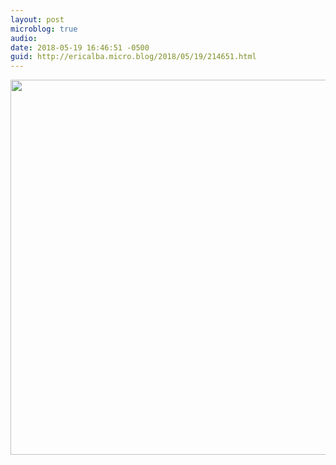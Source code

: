 ```yaml
---
layout: post
microblog: true
audio: 
date: 2018-05-19 16:46:51 -0500
guid: http://ericalba.micro.blog/2018/05/19/214651.html
---
```



<img src="http://micro.ericalba.com/uploads/2018/f32f249d8b.jpg" width="600" height="600" />
